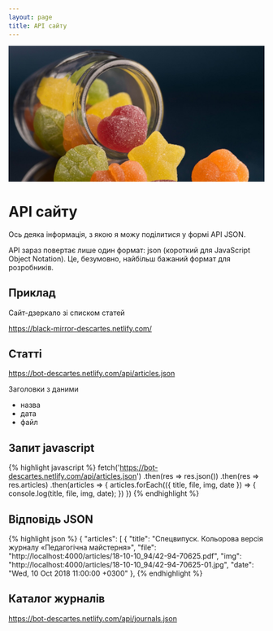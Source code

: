 ```yaml
---
layout: page
title: API сайту
---
```


<p>
  <picture>
    <source srcset="assets/images/1-min-46x.webp" type="image/webp">
    <img src="assets/images/1-min-46x.jpg" alt="Апі!" class="rounded mx-auto d-block">
  </picture>
</p>

# <i class="fab fa-quinscape"></i> API сайту

Ось деяка інформація, з якою я можу поділитися у формі API JSON.

API зараз повертає лише один формат: json (короткий для JavaScript Object Notation). Це, безумовно, найбільш бажаний формат для розробників.

## Приклад

Сайт-дзеркало зі списком статей

<https://black-mirror-descartes.netlify.com/>

##  Статті

<https://bot-descartes.netlify.com/api/articles.json>

Заголовки з даними
 * назва
 * дата
 * файл

## Запит javascript
{% highlight javascript %}
fetch('https://bot-descartes.netlify.com/api/articles.json')
 .then(res => res.json())
 .then(res => res.articles)
 .then(articles => {
   articles.forEach(({
     title,
     file,
     img,
     date
   }) => {
     console.log(title, file, img, date);
   })
 })
{% endhighlight %}

## Bідповідь JSON
{% highlight json %}
{
  "articles": [
    {
      "title": "Спецвипуск. Кольорова версія журналу «Педагогічна майстерня»",
      "file": "http://localhost:4000/articles/18-10-10_94/42-94-70625.pdf",
      "img": "http://localhost:4000/articles/18-10-10_94/42-94-70625-01.jpg",
      "date": "Wed, 10 Oct 2018 11:00:00 +0300"
      },
{% endhighlight %}

##  Каталог журналів

<https://bot-descartes.netlify.com/api/journals.json>
